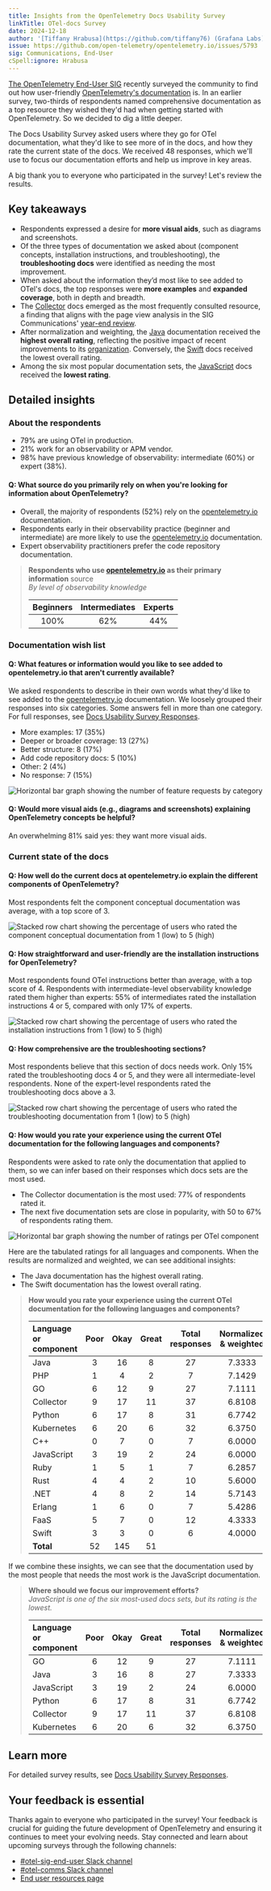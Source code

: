 ```yaml
---
title: Insights from the OpenTelemetry Docs Usability Survey
linkTitle: OTel-docs Survey
date: 2024-12-18
author: '[Tiffany Hrabusa](https://github.com/tiffany76) (Grafana Labs)'
issue: https://github.com/open-telemetry/opentelemetry.io/issues/5793
sig: Communications, End-User
cSpell:ignore: Hrabusa
---
```


[The OpenTelemetry End-User SIG](/community/end-user/) recently surveyed the
community to find out how user-friendly [OpenTelemetry's documentation](/docs/)
is. In an earlier survey, two-thirds of respondents named comprehensive
documentation as a top resource they wished they'd had when getting started with
OpenTelemetry. So we decided to dig a little deeper.

The Docs Usability Survey asked users where they go for OTel documentation, what
they'd like to see more of in the docs, and how they rate the current state of
the docs. We received 48 responses, which we'll use to focus our documentation
efforts and help us improve in key areas.

A big thank you to everyone who participated in the survey! Let's review the
results.

## Key takeaways

- Respondents expressed a desire for **more visual aids**, such as diagrams and
  screenshots.
- Of the three types of documentation we asked about (component concepts,
  installation instructions, and troubleshooting), the **troubleshooting docs**
  were identified as needing the most improvement.
- When asked about the information they’d most like to see added to OTel's docs,
  the top responses were **more examples** and **expanded coverage**, both in
  depth and breadth.
- The [Collector](/docs/collector/) docs emerged as the most frequently
  consulted resource, a finding that aligns with the page view analysis in the
  SIG Communications'
  [year-end review](../year-in-review/#which-pages-were-the-most-popular).
- After normalization and weighting, the [Java](/docs/languages/java/)
  documentation received the **highest overall rating**, reflecting the positive
  impact of recent improvements to its
  [organization](../year-in-review/#ia-improvements). Conversely, the
  [Swift](/docs/languages/swift/) docs received the lowest overall rating.
- Among the six most popular documentation sets, the
  [JavaScript](/docs/languages/js/) docs received the **lowest rating**.

## Detailed insights

### About the respondents

- 79% are using OTel in production.
- 21% work for an observability or APM vendor.
- 98% have previous knowledge of observability: intermediate (60%) or expert
  (38%).

#### Q: What source do you primarily rely on when you're looking for information about OpenTelemetry?

- Overall, the majority of respondents (52%) rely on the [opentelemetry.io]
  documentation.
- Respondents early in their observability practice (beginner and intermediate)
  are more likely to use the [opentelemetry.io] documentation.
- Expert observability practitioners prefer the code repository documentation.

[opentelemetry.io]: /docs/

> **Respondents who use [opentelemetry.io] as their primary information**
> source<br>_By level of observability knowledge_
>
> | Beginners | Intermediates | Experts |
> | :-------: | :-----------: | :-----: |
> |   100%    |      62%      |   44%   |

### Documentation wish list

#### Q: What features or information would you like to see added to opentelemetry.io that aren't currently available?

We asked respondents to describe in their own words what they'd like to see
added to the [opentelemetry.io] documentation. We loosely grouped their
responses into six categories. Some answers fell in more than one category. For
full responses, see [Docs Usability Survey Responses].

[Docs Usability Survey Responses]:
  https://docs.google.com/spreadsheets/d/1kpJQYiEGtpZorICbl-QfYL3mKfeoRLiUywvKcV8fcNA

- More examples: 17 (35%)
- Deeper or broader coverage: 13 (27%)
- Better structure: 8 (17%)
- Add code repository docs: 5 (10%)
- Other: 2 (4%)
- No response: 7 (15%)

![Horizontal bar graph showing the number of feature requests by category](feature-request.png)

#### Q: Would more visual aids (e.g., diagrams and screenshots) explaining OpenTelemetry concepts be helpful?

An overwhelming 81% said yes: they want more visual aids.

### Current state of the docs

#### Q: How well do the current docs at opentelemetry.io explain the different components of OpenTelemetry?

Most respondents felt the component conceptual documentation was average, with a
top score of 3.

![Stacked row chart showing the percentage of users who rated the component conceptual documentation from 1 (low) to 5 (high)](component-explanations.png)

#### Q: How straightforward and user-friendly are the installation instructions for OpenTelemetry?

Most respondents found OTel instructions better than average, with a top score
of 4. Respondents with intermediate-level observability knowledge rated them
higher than experts: 55% of intermediates rated the installation instructions 4
or 5, compared with only 17% of experts.

![Stacked row chart showing the percentage of users who rated the installation instructions from 1 (low) to 5 (high)](installation-instructions.png)

#### Q: How comprehensive are the troubleshooting sections?

Most respondents believe that this section of docs needs work. Only 15% rated
the troubleshooting docs 4 or 5, and they were all intermediate-level
respondents. None of the expert-level respondents rated the troubleshooting docs
above a 3.

![Stacked row chart showing the percentage of users who rated the troubleshooting documentation from 1 (low) to 5 (high)](troubleshooting.png)

#### Q: How would you rate your experience using the current OTel documentation for the following languages and components?

Respondents were asked to rate only the documentation that applied to them, so
we can infer based on their responses which docs sets are the most used.

- The Collector documentation is the most used: 77% of respondents rated it.
- The next five documentation sets are close in popularity, with 50 to 67% of
  respondents rating them.

![Horizontal bar graph showing the number of ratings per OTel component](top-six-bar.png)

Here are the tabulated ratings for all languages and components. When the
results are normalized and weighted, we can see additional insights:

- The Java documentation has the highest overall rating.
- The Swift documentation has the lowest overall rating.

> **How would you rate your experience using the current OTel documentation for
> the following languages and components?**
>
> | Language or component | Poor | Okay | Great | Total responses | Normalized & weighted |
> | :-------------------- | :--: | :--: | :---: | :-------------: | :-------------------: |
> | Java                  |  3   |  16  |   8   |       27        |        7.3333         |
> | PHP                   |  1   |  4   |   2   |        7        |        7.1429         |
> | GO                    |  6   |  12  |   9   |       27        |        7.1111         |
> | Collector             |  9   |  17  |  11   |       37        |        6.8108         |
> | Python                |  6   |  17  |   8   |       31        |        6.7742         |
> | Kubernetes            |  6   |  20  |   6   |       32        |        6.3750         |
> | C++                   |  0   |  7   |   0   |        7        |        6.0000         |
> | JavaScript            |  3   |  19  |   2   |       24        |        6.0000         |
> | Ruby                  |  1   |  5   |   1   |        7        |        6.2857         |
> | Rust                  |  4   |  4   |   2   |       10        |        5.6000         |
> | .NET                  |  4   |  8   |   2   |       14        |        5.7143         |
> | Erlang                |  1   |  6   |   0   |        7        |        5.4286         |
> | FaaS                  |  5   |  7   |   0   |       12        |        4.3333         |
> | Swift                 |  3   |  3   |   0   |        6        |        4.0000         |
> | **Total**             |  52  | 145  |  51   |                 |                       |

If we combine these insights, we can see that the documentation used by the most
people that needs the most work is the JavaScript documentation.

> **Where should we focus our improvement efforts?**<br> _JavaScript is one of
> the six most-used docs sets, but its rating is the lowest._
>
> | Language or component | Poor | Okay | Great | Total responses | Normalized & weighted |
> | :-------------------- | :--: | :--: | :---: | :-------------: | :-------------------: |
> | GO                    |  6   |  12  |   9   |       27        |        7.1111         |
> | Java                  |  3   |  16  |   8   |       27        |        7.3333         |
> | JavaScript            |  3   |  19  |   2   |       24        |        6.0000         |
> | Python                |  6   |  17  |   8   |       31        |        6.7742         |
> | Collector             |  9   |  17  |  11   |       37        |        6.8108         |
> | Kubernetes            |  6   |  20  |   6   |       32        |        6.3750         |

## Learn more

For detailed survey results, see [Docs Usability Survey Responses].

## Your feedback is essential

Thanks again to everyone who participated in the survey! Your feedback is
crucial for guiding the future development of OpenTelemetry and ensuring it
continues to meet your evolving needs. Stay connected and learn about upcoming
surveys through the following channels:

- [#otel-sig-end-user Slack channel](https://cloud-native.slack.com/archives/C01RT3MSWGZ)
- [#otel-comms Slack channel](https://cloud-native.slack.com/archives/C02UN96HZH6)
- [End user resources page](/community/end-user/)
